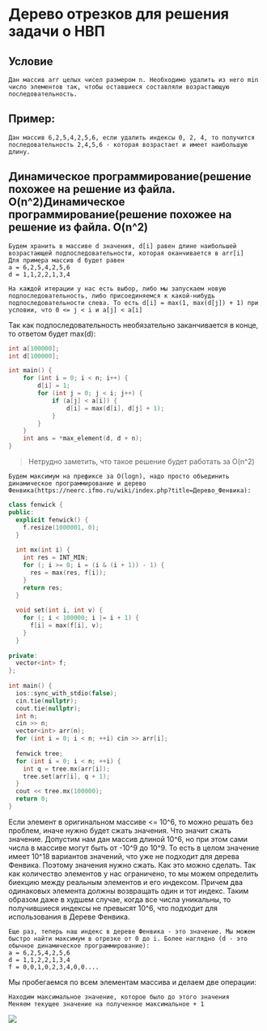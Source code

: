 # Дерево отрезков для решения задачи о НВП

## Условие
	Дан массив arr целых чисел размером n. Необходимо удалить из него min число элементов так, чтобы оставшиеся составляли возрастающую последовательность.

## Пример: 
	Дан массив 6,2,5,4,2,5,6, если удалить индексы 0, 2, 4, то получится последовательность 2,4,5,6 - которая возрастает и имеет наибольшую длину.

## Динамическое программирование(решение похожее на решение из файла. O(n^2)Динамическое программирование(решение похожее на решение из файла. O(n^2)
	Будем хранить в массиве d значения, d[i] равен длине наибольшей возрастающей подпоследовательности, которая оканчивается в arr[i]
	Для примера массив d будет равен
	a = 6,2,5,4,2,5,6
	d = 1,1,2,2,1,3,4

	На каждой итерации у нас есть выбор, либо мы запускаем новую подпоследовательность, либо присоединяемся к какой-нибудь подпоследовательности слева. То есть d[i] = max(1, max(d[j]) + 1) при условии, что 0 <= j < i и a[j] < a[i]

Так как подпоследовательность необязательно заканчивается в конце, то ответом будет max(d):

```c++
int a[100000];
int d[100000];

int main() {
    for (int i = 0; i < n; i++) {
        d[i] = 1;
        for (int j = 0; j < i; j++) {
            if (a[j] < a[i]) {
                d[i] = max(d[i], d[j] + 1);
            }
        }
    }
    int ans = *max_element(d, d + n);
}
```

> Нетрудно заметить, что такое решение будет работать за O(n^2)

	Будем максимум на префиксе за O(logn), надо просто объединить динамическое программирование и дерево Фенвика(https://neerc.ifmo.ru/wiki/index.php?title=Дерево_Фенвика):
```c++
class fenwick {  
public:  
  explicit fenwick() {  
    f.resize(1000001, 0);  
  }  
  
  int mx(int i) {  
    int res = INT_MIN;  
    for (; i >= 0; i = (i & (i + 1)) - 1) {  
      res = max(res, f[i]);  
    }  
    return res;  
  }  
  
  void set(int i, int v) {  
    for (; i < 100000; i |= i + 1) {  
      f[i] = max(f[i], v);  
    }  
  }  
  
private:  
  vector<int> f;  
};  
  
int main() {  
  ios::sync_with_stdio(false);  
  cin.tie(nullptr);  
  cout.tie(nullptr);  
  int n;  
  cin >> n;  
  vector<int> arr(n);  
  for (int i = 0; i < n; ++i) cin >> arr[i];  
  
  fenwick tree;  
  for (int i = 0; i < n; ++i) {  
    int q = tree.mx(arr[i]);  
    tree.set(arr[i], q + 1);  
  }  
  cout << tree.mx(100000);  
  return 0;  
}
```

Если элемент в оригинальном массиве <= 10^6, то можно решать без проблем, иначе нужно будет сжать значения.
Что значит сжать значение. Допустим нам дан массив длиной 10^6, но при этом сами числа в массиве могут быть от -10^9 до 10^9. То есть в целом значение имеет 10^18 вариантов значений, что уже не подходит для дерева Фенвика. Поэтому значения нужно сжать. Как это можно сделать. Так как количество элементов у нас ограничено, то мы можем определить биекцию между реальным элементов и его индексом. Причем два одинаковых элемента должны возвращать один и тот индекс. Таким образом даже в худшем случае, когда все числа уникальны, то получившиеся индексы не превысят 10^6, что подходит для использования в Дереве Фенвика.

	Еще раз, теперь наш индекс в дереве Фенвика - это значение. Мы можем быстро найти максимум в отрезке от 0 до i. Более наглядно (d - это обычное динамическое программирование):
	a = 6,2,5,4,2,5,6
	d = 1,1,2,2,1,3,4
	f = 0,0,1,0,2,3,4,0,0....

Мы пробегаемся по всем элементам массива и делаем две операции:

	Находим максимальное значение, которое было до этого значения
	Меняем текущее значение на полученное максимальное + 1
	
![](https://habrastorage.org/getpro/habr/post_images/4e1/a12/ba4/4e1a12ba49be37da4bc571c0cbfc6641.jpg)